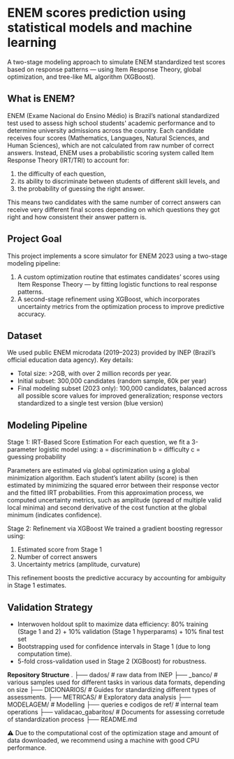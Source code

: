 # ENEM scores prediction using statistical models and machine learning
A two-stage modeling approach to simulate ENEM standardized test scores based on response patterns — using Item Response Theory, global optimization, and tree-like ML algorithm (XGBoost).

## What is ENEM?
ENEM (Exame Nacional do Ensino Médio) is Brazil’s national standardized test used to assess high school students' academic performance and to determine university admissions across the country. Each candidate receives four scores (Mathematics, Languages, Natural Sciences, and Human Sciences), which are not calculated from raw number of correct answers.
Instead, ENEM uses a probabilistic scoring system called Item Response Theory (IRT/TRI) to account for:
1) the difficulty of each question,
2) its ability to discriminate between students of different skill levels, and
3) the probability of guessing the right answer.

This means two candidates with the same number of correct answers can receive very different final scores depending on which questions they got right and how consistent their answer pattern is.

## Project Goal
This project implements a score simulator for ENEM 2023 using a two-stage modeling pipeline:
1) A custom optimization routine that estimates candidates’ scores using Item Response Theory — by fitting logistic functions to real response patterns.
2) A second-stage refinement using XGBoost, which incorporates uncertainty metrics from the optimization process to improve predictive accuracy.

## Dataset
We used public ENEM microdata (2019–2023) provided by INEP (Brazil’s official education data agency). Key details:

- Total size: >2GB, with over 2 million records per year.
- Initial subset: 300,000 candidates (random sample, 60k per year)
- Final modeling subset (2023 only): 100,000 candidates, balanced across all possible score values for improved generalization; response vectors standardized to a single test version (blue version)

## Modeling Pipeline
Stage 1: IRT-Based Score Estimation
For each question, we fit a 3-parameter logistic model using:
a = discrimination
b = difficulty
c = guessing probability

Parameters are estimated via global optimization using a global minimization algorithm.
Each student’s latent ability (score) is then estimated by minimizing the squared error between their response vector and the fitted IRT probabilities.
From this approximation process, we computed uncertainty metrics, such as amplitude (spread of multiple valid local minima) and second derivative of the cost function at the global minimum (indicates confidence).

Stage 2: Refinement via XGBoost
We trained a gradient boosting regressor using:
1) Estimated score from Stage 1
2) Number of correct answers
3) Uncertainty metrics (amplitude, curvature)

This refinement boosts the predictive accuracy by accounting for ambiguity in Stage 1 estimates.

## Validation Strategy
- Interwoven holdout split to maximize data efficiency: 80% training (Stage 1 and 2) + 10% validation (Stage 1 hyperparams) + 10% final test set
- Bootstrapping used for confidence intervals in Stage 1 (due to long computation time).
- 5-fold cross-validation used in Stage 2 (XGBoost) for robustness.

**Repository Structure**
.
├── dados/              # raw data from INEP
├── _banco/             # various samples used for different tasks in various data formats, depending on size
├── DICIONARIOS/        # Guides for standardizing different types of assessments.
├── METRICAS/           # Exploratory data analysis
├── MODELAGEM/          # Modelling 
├── queries e codigos de ref/   # internal team operations 
├── validacao_gabaritos/        # Documents for assessing corretude of standardization process
├── README.md


⚠️ Due to the computational cost of the optimization stage and amount of data downloaded, we recommend using a machine with good CPU performance.

